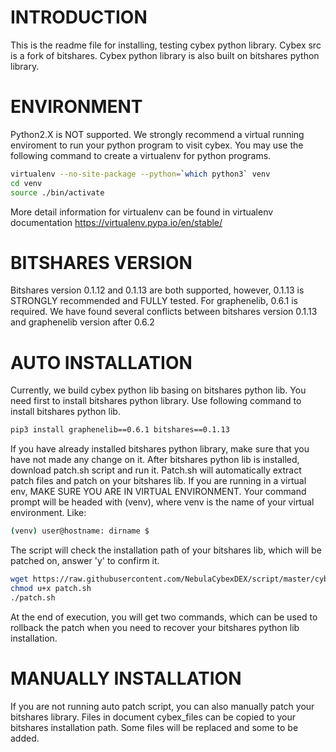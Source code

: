 INTRODUCTION
======
This is the readme file for installing, testing cybex python library.
Cybex src is a fork of bitshares. Cybex python library is also built on bitshares python library.

ENVIRONMENT
======
Python2.X is NOT supported.
We strongly recommend a virtual running enviroment to run your python program to visit cybex.
You may use the following command to create a virtualenv for python programs.

```Bash
virtualenv --no-site-package --python=`which python3` venv
cd venv
source ./bin/activate
```

More detail information for virtualenv can be found in virtualenv documentation
https://virtualenv.pypa.io/en/stable/

BITSHARES VERSION
======
Bitshares version 0.1.12 and 0.1.13 are both supported, however, 0.1.13 is STRONGLY recommended and FULLY tested.
For graphenelib, 0.6.1 is required. We have found several conflicts between bitshares version 0.1.13 and graphenelib version after 0.6.2

AUTO INSTALLATION
======
Currently, we build cybex python lib basing on bitshares python lib. You need first to install bitshares python library.
Use following command to install bitshares python lib.
```Bash
pip3 install graphenelib==0.6.1 bitshares==0.1.13
```
If you have already installed bitshares python library, make sure that you have not made any change on it.
After bitshares python lib is installed, download patch.sh script and run it. Patch.sh will automatically
extract patch files and patch on your bitshares lib.
If you are running in a virtual env, MAKE SURE YOU ARE IN VIRTUAL ENVIRONMENT. Your command prompt will be 
headed with (venv), where venv is the name of your virtual environment. Like:
```Bash
(venv) user@hostname: dirname $
```

The script will check the installation path of your bitshares lib, which will be patched on, answer 'y' to confirm it.
```Bash
wget https://raw.githubusercontent.com/NebulaCybexDEX/script/master/cybex-py-lib/patch.sh
chmod u+x patch.sh
./patch.sh
```

At the end of execution, you will get two commands, which can be used to rollback the patch when you need to recover
your bitshares python lib installation.

MANUALLY INSTALLATION
======
If you are not running auto patch script, you can also manually patch your bitshares library.
Files in document cybex_files can be copied to your bitshares installation path. Some files will be replaced and some to be added.
